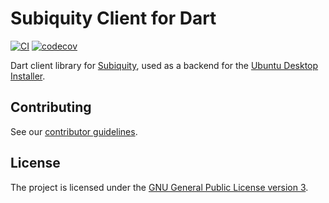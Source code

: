 # Subiquity Client for Dart

[![CI](https://github.com/canonical/subiquity_client.dart/workflows/CI/badge.svg)](https://github.com/canonical/subiquity_client.dart/actions/workflows/ci.yaml)
[![codecov](https://codecov.io/gh/canonical/subiquity_client.dart/branch/main/graph/badge.svg)](https://codecov.io/gh/canonical/subiquity_client.dart)

Dart client library for [Subiquity](https://github.com/canonical/subiquity),
used as a backend for the [Ubuntu Desktop Installer](https://github.com/canonical/ubuntu-desktop-installer).

## Contributing

See our [contributor guidelines](CONTRIBUTING.md).

## License

The project is licensed under the [GNU General Public License version 3](LICENSE).
